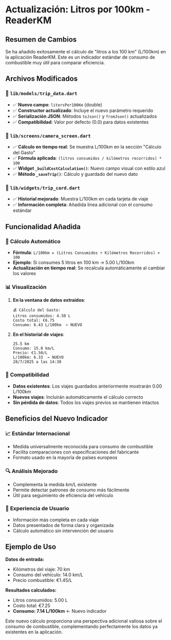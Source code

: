 # Actualización: Litros por 100km - ReaderKM

## Resumen de Cambios

Se ha añadido exitosamente el cálculo de "litros a los 100 km" (L/100km) en la aplicación ReaderKM. Este es un indicador estándar de consumo de combustible muy útil para comparar eficiencia.

## Archivos Modificados

### 📁 `lib/models/trip_data.dart`
- ✅ **Nuevo campo**: `litersPer100Km` (double)
- ✅ **Constructor actualizado**: Incluye el nuevo parámetro requerido
- ✅ **Serialización JSON**: Métodos `toJson()` y `fromJson()` actualizados
- ✅ **Compatibilidad**: Valor por defecto (0.0) para datos existentes

### 📁 `lib/screens/camera_screen.dart`
- ✅ **Cálculo en tiempo real**: Se muestra L/100km en la sección "Cálculo del Gasto"
- ✅ **Fórmula aplicada**: `(litros consumidos / kilómetros recorridos) * 100`
- ✅ **Widget `_buildCostCalculation()`**: Nuevo campo visual con estilo azul
- ✅ **Método `_saveTrip()`**: Cálculo y guardado del nuevo dato

### 📁 `lib/widgets/trip_card.dart`
- ✅ **Historial mejorado**: Muestra L/100km en cada tarjeta de viaje
- ✅ **Información completa**: Añadida línea adicional con el consumo estándar

## Funcionalidad Añadida

### 🧮 **Cálculo Automático**
- **Fórmula**: `L/100km = (Litros Consumidos ÷ Kilómetros Recorridos) × 100`
- **Ejemplo**: Si consumes 5 litros en 100 km → 5.00 L/100km
- **Actualización en tiempo real**: Se recalcula automáticamente al cambiar los valores

### 📊 **Visualización**
1. **En la ventana de datos extraídos**:
   ```
   💰 Cálculo del Gasto:
   Litros consumidos: 4.50 L
   Costo total: €6.75
   Consumo: 6.43 L/100km  ← NUEVO
   ```

2. **En el historial de viajes**:
   ```
   25.5 km
   Consumo: 15.8 km/L
   Precio: €1.50/L
   L/100km: 6.33  ← NUEVO
   28/7/2025 a las 14:30
   ```

### 🔄 **Compatibilidad**
- **Datos existentes**: Los viajes guardados anteriormente mostrarán 0.00 L/100km
- **Nuevos viajes**: Incluirán automáticamente el cálculo correcto
- **Sin pérdida de datos**: Todos los viajes previos se mantienen intactos

## Beneficios del Nuevo Indicador

### 📈 **Estándar Internacional**
- Medida universalmente reconocida para consumo de combustible
- Facilita comparaciones con especificaciones del fabricante
- Formato usado en la mayoría de países europeos

### 🔍 **Análisis Mejorado**
- Complementa la medida km/L existente
- Permite detectar patrones de consumo más fácilmente
- Útil para seguimiento de eficiencia del vehículo

### 👤 **Experiencia de Usuario**
- Información más completa en cada viaje
- Datos presentados de forma clara y organizada
- Cálculo automático sin intervención del usuario

## Ejemplo de Uso

**Datos de entrada:**
- Kilómetros del viaje: 70 km
- Consumo del vehículo: 14.0 km/L
- Precio combustible: €1.45/L

**Resultados calculados:**
- Litros consumidos: 5.00 L
- Costo total: €7.25
- **Consumo: 7.14 L/100km** ← Nuevo indicador

Este nuevo cálculo proporciona una perspectiva adicional valiosa sobre el consumo de combustible, complementando perfectamente los datos ya existentes en la aplicación.
